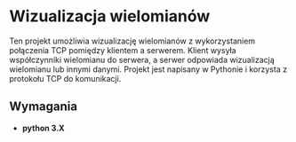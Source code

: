 # Wizualizacja wielomianów
Ten projekt umożliwia wizualizację wielomianów z wykorzystaniem połączenia TCP pomiędzy klientem a serwerem. Klient wysyła współczynniki wielomianu do serwera, a serwer odpowiada wizualizacją wielomianu lub innymi danymi. Projekt jest napisany w Pythonie i korzysta z protokołu TCP do komunikacji. 

## Wymagania
- **python 3.X**


